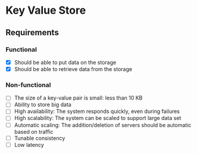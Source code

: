 # Key Value Store

## Requirements

### Functional
- [x] Should be able to put data on the storage
- [x] Should be able to retrieve data from the storage

### Non-functional
- [ ] The size of a key-value pair is small: less than 10 KB
- [ ] Ability to store big data
- [ ] High availability: The system responds quickly, even during failures
- [ ] High scalability: The system can be scaled to support large data set
- [ ] Automatic scaling: The addition/deletion of servers should be automatic based on traffic
- [ ] Tunable consistency
- [ ] Low latency
